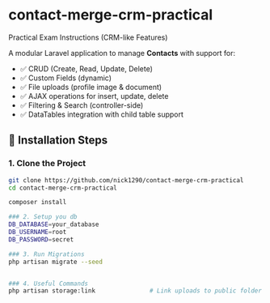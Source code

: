 # contact-merge-crm-practical
Practical Exam Instructions (CRM-like Features)

A modular Laravel application to manage **Contacts** with support for:

- ✅ CRUD (Create, Read, Update, Delete)
- ✅ Custom Fields (dynamic)
- ✅ File uploads (profile image & document)
- ✅ AJAX operations for insert, update, delete
- ✅ Filtering & Search (controller-side)
- ✅ DataTables integration with child table support

## 🚀 Installation Steps

### 1. Clone the Project
```bash
git clone https://github.com/nick1290/contact-merge-crm-practical
cd contact-merge-crm-practical

composer install

### 2. Setup you db
DB_DATABASE=your_database
DB_USERNAME=root
DB_PASSWORD=secret

### 3. Run Migrations 
php artisan migrate --seed


### 4. Useful Commands
php artisan storage:link               # Link uploads to public folder
